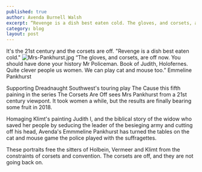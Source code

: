 ```yaml
---
published: true
author: Avenda Burnell Walsh
excerpt: “Revenge is a dish best eaten cold. The gloves, and corsets, are off now. You should have done your history Mr Policeman." 
category: blog
layout: post
---
```

It's the 21st century and the corsets are off. "Revenge is a dish best eaten cold."
![Mrs-Pankhurst.jpg]({{site.baseurl}}/img/Mrs-Pankhurst.jpg)
“The gloves, and corsets, are off now. You should have done your history Mr Policeman. Book of Judith, Holofernes. Quite clever people us women. We can play cat and mouse too.” Emmeline Pankhurst

Supporting Dreadnaught Southwest's touring play The Cause this fifth paining in the series The Corsets Are Off sees Mrs Pankhurst
from a 21st century viewpont. It took women a while, but the results are finally bearing some fruit in 2018.

Homaging Klimt's painting Judith I, and the biblical story of the widow who saved her people by seducing the leader of the besieging army and cutting off his head, Avenda's Emmmeline Pankhurst has turned the tables on the cat and mouse game the police played with the suffragettes.

These portraits free the sitters of Holbein, Vermeer and Klimt from the constraints of corsets and convention. The corsets are off, and they are not going back on. 
